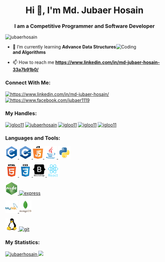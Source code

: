 <h1 align="center">Hi 👋, I'm Md. Jubaer Hosain</h1>
<h3 align="center">I am a Competitive Programmer and Software Developer</h3>

<p align="left"> <img src="https://komarev.com/ghpvc/?username=jubaerhosain&label=Profile%20views&color=0e75b6&style=flat" alt="jubaerhosain" /> </p>

<img align="right" alt="Coding" width="30%" src="https://thumbs.dreamstime.com/b/cartoon-programmer-working-behind-computer-coder-to-sit-armchair-table-77862319.jpg">


- 🌱 I’m currently learning **Advance Data Structures and Algorithms**

- 📫 How to reach me **https://www.linkedin.com/in/md-jubaer-hosain-33a7b91b0/**

<h3 align="left">Connect With Me:</h3>
<p align="left">
<a title="LinkedIn" href="https://linkedin.com/in/md-jubaer-hosain/" target="blank"><img align="center" src="https://raw.githubusercontent.com/rahuldkjain/github-profile-readme-generator/master/src/images/icons/Social/linked-in-alt.svg" alt="https://www.linkedin.com/in/md-jubaer-hosain/" height="30" width="40" /></a>
<a title="Facebook" href="https://www.facebook.com/jubaer1119/" target="blank"><img align="center" src="https://raw.githubusercontent.com/rahuldkjain/github-profile-readme-generator/master/src/images/icons/Social/facebook.svg" alt="https://www.facebook.com/jubaer1119" height="30" width="40" /></a>
</p>


<h3 align="left">My Handles:</h3>
<p align="left">
   <a title="CodeChef" href="https://www.codechef.com/users/igloo11" target="blank"><img align="center" src="https://cdn.jsdelivr.net/npm/simple-icons@3.1.0/icons/codechef.svg" alt="igloo11" height="30" width="40" /></a>
   <a title="LeetCode" href="https://www.leetcode.com/jubaerhosain" target="blank"><img align="center" src="https://raw.githubusercontent.com/rahuldkjain/github-profile-readme-generator/master/src/images/icons/Social/leet-code.svg" alt="jubaerhosain" height="30" width="40" /></a>
   <a title="HackerRank" href="https://www.hackerrank.com/igloo11" target="blank"><img align="center" src="https://raw.githubusercontent.com/rahuldkjain/github-profile-readme-generator/master/src/images/icons/Social/hackerrank.svg" alt="igloo11" height="30" width="40" /></a>
   <a title="HackerEarth" href="https://www.hackerearth.com/@igloo11" target="blank"><img align="center" src="https://raw.githubusercontent.com/rahuldkjain/github-profile-readme-generator/master/src/images/icons/Social/hackerearth.svg" alt="igloo11" height="30" width="40" /></a>
   <a title="Codefroces" href="https://codeforces.com/profile/igloo11" target="blank"><img align="center" src="https://raw.githubusercontent.com/rahuldkjain/github-profile-readme-generator/master/src/images/icons/Social/codeforces.svg" alt="igloo11" height="30" width="40" /></a>
</p>


<h3 align="left">Languages and Tools:</h3>
<p align="left">
   <p title="Programming Languages" align="left"> 
      <a title="C" href="https://www.cprogramming.com/" target="_blank" rel="noreferrer"> <img src="https://raw.githubusercontent.com/devicons/devicon/master/icons/c/c-original.svg" alt="c" width="40" height="40"/> </a> 
      <a title="C++" href="https://www.w3schools.com/cpp/" target="_blank" rel="noreferrer"> <img src="https://raw.githubusercontent.com/devicons/devicon/master/icons/cplusplus/cplusplus-original.svg" alt="cplusplus" width="40" height="40"/> </a> 
      <a title="JavaScript" href="https://developer.mozilla.org/en-US/docs/Web/JavaScript" target="_blank" rel="noreferrer"> <img src="https://github.com/JubaerHosain/JubaerHosain/blob/main/images/javascript.png" alt="javascript" width="32" height="40"/> </a> 
      <a title="Java" href="https://www.java.com" target="_blank" rel="noreferrer"> <img src="https://raw.githubusercontent.com/devicons/devicon/master/icons/java/java-original.svg" alt="java" width="40" height="40"/> </a> 
      <a href="https://www.python.org" target="_blank" rel="noreferrer"> <img src="https://raw.githubusercontent.com/devicons/devicon/master/icons/python/python-original.svg" alt="python" width="40" height="40"/> </a> 
   </p>
   
   <p title="Frontend Development" align="left">
      <a title="HTML" href="https://www.w3.org/html/" target="_blank" rel="noreferrer"> <img src="https://raw.githubusercontent.com/devicons/devicon/master/icons/html5/html5-original-wordmark.svg" alt="html5" width="40" height="40"/> </a> 
      <a title="CSS" href="https://www.w3schools.com/css/" target="_blank" rel="noreferrer"> <img src="https://raw.githubusercontent.com/devicons/devicon/master/icons/css3/css3-original-wordmark.svg" alt="css3" width="40" height="40"/> </a> 
      <a title="Bootstrap" href="https://getbootstrap.com" target="_blank" rel="noreferrer"> <img src="https://raw.githubusercontent.com/devicons/devicon/master/icons/bootstrap/bootstrap-plain-wordmark.svg" alt="bootstrap" width="40" height="40"/> </a>
      <a title="ReactJs" href="https://reactjs.org/" target="_blank" rel="noreferrer"> <img src="https://raw.githubusercontent.com/devicons/devicon/master/icons/react/react-original-wordmark.svg" alt="react" width="40" height="40"/> </a>
   </p>
   
   <p title="Backend Development" align="left">
      <a title="Node.js" href="https://nodejs.org" target="_blank" rel="noreferrer"> <img src="https://github.com/JubaerHosain/JubaerHosain/blob/main/images/nodejs.png" alt="nodejs" width="40" height="40"/> </a>
      <a title="Express.js" href="https://expressjs.com" target="_blank" rel="noreferrer"> <img src="https://assets.website-files.com/61ca3f775a79ec5f87fcf937/6202fcdee5ee8636a145a41b_1234.png" alt="express" width="40" height="40"/> </a> 
   </p>
   
   <p title="Database" align="left">
      <a title="MySQL" href="https://www.mysql.com/" target="_blank" rel="noreferrer"> <img src="https://raw.githubusercontent.com/devicons/devicon/master/icons/mysql/mysql-original-wordmark.svg" alt="mysql" width="40" height="40"/> </a>
      <a title="MongoDB" href="https://www.mongodb.com/" target="_blank" rel="noreferrer"> <img src="https://raw.githubusercontent.com/devicons/devicon/master/icons/mongodb/mongodb-original-wordmark.svg" alt="mongodb" width="40" height="40"/> </a>  
   </p>
   
   <p title="Other" align="left">
       <a title="Linux" href="https://www.linux.org/" target="_blank" rel="noreferrer"> <img src="https://raw.githubusercontent.com/devicons/devicon/master/icons/linux/linux-original.svg" alt="linux" width="40" height="40"/> </a>
       <a title="GIT" href="https://git-scm.com/" target="_blank" rel="noreferrer"> <img src="https://www.vectorlogo.zone/logos/git-scm/git-scm-icon.svg" alt="git" width="40" height="40"/> </a> 
   </p>
</p>


<h3 align="left">My Statistics:</h3>
<p>
   <a href="https://github.com/JubaerHosain/">
     <img width="49.5%" src="https://github-readme-stats.vercel.app/api/top-langs?username=jubaerhosain&show_icons=true&theme=gruvbox&hide_border=true&locale=en&layout=compact" alt="jubaerhosain"/>
   </a>
   <a href="https://github.com/JubaerHosain/">
    <img width="49.5%" src="https://github-readme-stats.vercel.app/api?username=jubaerhosain&show_icons=true&theme=gruvbox&hide_border=true" />
  </a>
</p>
